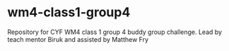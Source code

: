 # wm4-class1-group4
Repository for CYF WM4 class 1 group 4 buddy group challenge. Lead by teach mentor Biruk and assisted by Matthew Fry
